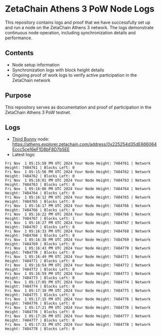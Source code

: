 # ZetaChain Athens 3 PoW Node Logs
This repository contains logs and proof that we have successfully set up and run a node on the ZetaChain Athens 3 network. The logs demonstrate continuous node operation, including synchronization details and performance.

## Contents
- Node setup information
- Synchronization logs with block height details
- Ongoing proof of work logs to verify active participation in the ZetaChain network

## Purpose
This repository serves as documentation and proof of participation in the ZetaChain Athens 3 PoW testnet.

## Logs

- [Third Bunny](https://thirdbunny.xyz/) node: https://athens.explorer.zetachain.com/address/0x225254d35dE666064Eccc5ce16eF1D8bF8D7b5EE
- Latest logs:
```
Fri Nov  1 05:15:50 PM UTC 2024 Your Node Height: 7484761 | Network Height: 7484761 | Blocks Left: 0
Fri Nov  1 05:15:56 PM UTC 2024 Your Node Height: 7484762 | Network Height: 7484762 | Blocks Left: 0
Fri Nov  1 05:16:01 PM UTC 2024 Your Node Height: 7484763 | Network Height: 7484763 | Blocks Left: 0
Fri Nov  1 05:16:06 PM UTC 2024 Your Node Height: 7484764 | Network Height: 7484764 | Blocks Left: 0
Fri Nov  1 05:16:12 PM UTC 2024 Your Node Height: 7484765 | Network Height: 7484765 | Blocks Left: 0
Fri Nov  1 05:16:17 PM UTC 2024 Your Node Height: 7484766 | Network Height: 7484766 | Blocks Left: 0
Fri Nov  1 05:16:22 PM UTC 2024 Your Node Height: 7484766 | Network Height: 7484767 | Blocks Left: 1
Fri Nov  1 05:16:27 PM UTC 2024 Your Node Height: 7484767 | Network Height: 7484767 | Blocks Left: 0
Fri Nov  1 05:16:33 PM UTC 2024 Your Node Height: 7484768 | Network Height: 7484768 | Blocks Left: 0
Fri Nov  1 05:16:38 PM UTC 2024 Your Node Height: 7484769 | Network Height: 7484769 | Blocks Left: 0
Fri Nov  1 05:16:43 PM UTC 2024 Your Node Height: 7484770 | Network Height: 7484770 | Blocks Left: 0
Fri Nov  1 05:16:49 PM UTC 2024 Your Node Height: 7484771 | Network Height: 7484771 | Blocks Left: 0
Fri Nov  1 05:16:54 PM UTC 2024 Your Node Height: 7484772 | Network Height: 7484772 | Blocks Left: 0
Fri Nov  1 05:16:59 PM UTC 2024 Your Node Height: 7484773 | Network Height: 7484773 | Blocks Left: 0
Fri Nov  1 05:17:05 PM UTC 2024 Your Node Height: 7484774 | Network Height: 7484774 | Blocks Left: 0
Fri Nov  1 05:17:10 PM UTC 2024 Your Node Height: 7484775 | Network Height: 7484775 | Blocks Left: 0
Fri Nov  1 05:17:15 PM UTC 2024 Your Node Height: 7484776 | Network Height: 7484776 | Blocks Left: 0
Fri Nov  1 05:17:21 PM UTC 2024 Your Node Height: 7484776 | Network Height: 7484776 | Blocks Left: 0
Fri Nov  1 05:17:26 PM UTC 2024 Your Node Height: 7484777 | Network Height: 7484777 | Blocks Left: 0
Fri Nov  1 05:17:31 PM UTC 2024 Your Node Height: 7484778 | Network Height: 7484778 | Blocks Left: 0
```
